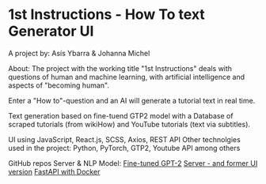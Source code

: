 # 1st Instructions - How To text Generator UI

A project by: Asís Ybarra & Johanna Michel

About: The project with the working title "1st Instructions" deals with questions of human and machine learning, with artificial intelligence and aspects of "becoming human".

Enter a "How to"-question and an AI will generate a tutorial text in real time.

Text generation based on fine-tuend GTP2 model with a Database of scraped tutorials (from wikiHow) and YouTube tutorials (text via subtitles).

UI using JavaScript, React.js, SCSS, Axios, REST API
Other technolgies used in the project: Python, PyTorch, GTP2, Youtube API among others

GitHub repos Server & NLP Model:
[Fine-tuned GPT-2](https://github.com/plasticfruits/gpt2-fine-tunning-pytorch)
[Server - and former UI version](https://github.com/JohannaPeanut/first-instructions-ui)
[FastAPI with Docker](https://github.com/plasticfruits/gpt2-fastapi-docker-deploy)
